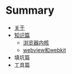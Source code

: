 # Summary

* [关于](README.md)
* [知识篇](zhishichapter_md.md)
   * [浏览器内核](liulanqineihe_md.md)
   * [webview和webkit](webviewhe_webkit.md)
* 填坑篇
* 工具篇

